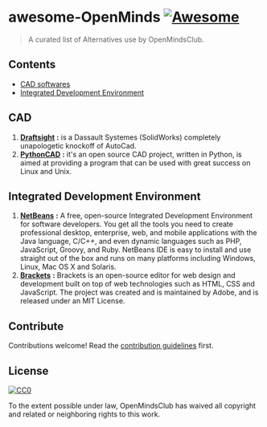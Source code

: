 # awesome-OpenMinds [![Awesome](https://cdn.rawgit.com/sindresorhus/awesome/d7305f38d29fed78fa85652e3a63e154dd8e8829/media/badge.svg)](https://github.com/sindresorhus/awesome)

> A curated list of Alternatives use by OpenMindsClub.


## Contents

- [CAD softwares](#cad)
- [Integrated Development Environment](#integrated-development-environment)

## CAD

1.  [**Draftsight**](https://www.3ds.com/fr/produits-et-services/draftsight-cad-software/free-download/) **:** is a Dassault Systemes (SolidWorks) completely unapologetic knockoff of AutoCad.
2.  [**PythonCAD**](https://sourceforge.net/projects/pythoncad/) **:** it's an open source CAD project, written in Python, is aimed at providing a program that can be used with great success on Linux and Unix.

## Integrated Development Environment

1. [**NetBeans**](https://netbeans.org/downloads/) **:** A free, open-source Integrated Development Environment for software developers. You get all the tools you need to create professional desktop, enterprise, web, and mobile applications with the Java language, C/C++, and even dynamic languages such as PHP, JavaScript, Groovy, and Ruby. NetBeans IDE is easy to install and use straight out of the box and runs on many platforms including Windows, Linux, Mac OS X and Solaris.
2. [**Brackets**](http://brackets.io/) **:** Brackets is an open-source editor for web design and development built on top of web technologies such as HTML, CSS and JavaScript. The project was created and is maintained by Adobe, and is released under an MIT License.




## Contribute

Contributions welcome! Read the [contribution guidelines](contributing.md) first.


## License

[![CC0](http://mirrors.creativecommons.org/presskit/buttons/88x31/svg/cc-zero.svg)](http://creativecommons.org/publicdomain/zero/1.0)

To the extent possible under law, OpenMindsClub has waived all copyright and
related or neighboring rights to this work.
